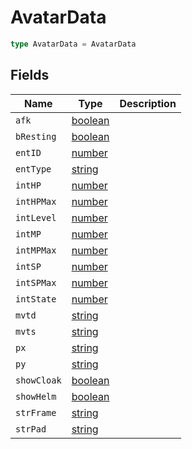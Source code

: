# AvatarData



```typescript
type AvatarData = AvatarData
```

## Fields

| Name | Type | Description |
|------|------|-------------|
| `afk` | [boolean](https://developer.mozilla.org/en-US/docs/Web/JavaScript/Reference/Global_Objects/Boolean) |  |
| `bResting` | [boolean](https://developer.mozilla.org/en-US/docs/Web/JavaScript/Reference/Global_Objects/Boolean) |  |
| `entID` | [number](https://developer.mozilla.org/en-US/docs/Web/JavaScript/Reference/Global_Objects/Number) |  |
| `entType` | [string](https://developer.mozilla.org/en-US/docs/Web/JavaScript/Reference/Global_Objects/String) |  |
| `intHP` | [number](https://developer.mozilla.org/en-US/docs/Web/JavaScript/Reference/Global_Objects/Number) |  |
| `intHPMax` | [number](https://developer.mozilla.org/en-US/docs/Web/JavaScript/Reference/Global_Objects/Number) |  |
| `intLevel` | [number](https://developer.mozilla.org/en-US/docs/Web/JavaScript/Reference/Global_Objects/Number) |  |
| `intMP` | [number](https://developer.mozilla.org/en-US/docs/Web/JavaScript/Reference/Global_Objects/Number) |  |
| `intMPMax` | [number](https://developer.mozilla.org/en-US/docs/Web/JavaScript/Reference/Global_Objects/Number) |  |
| `intSP` | [number](https://developer.mozilla.org/en-US/docs/Web/JavaScript/Reference/Global_Objects/Number) |  |
| `intSPMax` | [number](https://developer.mozilla.org/en-US/docs/Web/JavaScript/Reference/Global_Objects/Number) |  |
| `intState` | [number](https://developer.mozilla.org/en-US/docs/Web/JavaScript/Reference/Global_Objects/Number) |  |
| `mvtd` | [string](https://developer.mozilla.org/en-US/docs/Web/JavaScript/Reference/Global_Objects/String) |  |
| `mvts` | [string](https://developer.mozilla.org/en-US/docs/Web/JavaScript/Reference/Global_Objects/String) |  |
| `px` | [string](https://developer.mozilla.org/en-US/docs/Web/JavaScript/Reference/Global_Objects/String) |  |
| `py` | [string](https://developer.mozilla.org/en-US/docs/Web/JavaScript/Reference/Global_Objects/String) |  |
| `showCloak` | [boolean](https://developer.mozilla.org/en-US/docs/Web/JavaScript/Reference/Global_Objects/Boolean) |  |
| `showHelm` | [boolean](https://developer.mozilla.org/en-US/docs/Web/JavaScript/Reference/Global_Objects/Boolean) |  |
| `strFrame` | [string](https://developer.mozilla.org/en-US/docs/Web/JavaScript/Reference/Global_Objects/String) |  |
| `strPad` | [string](https://developer.mozilla.org/en-US/docs/Web/JavaScript/Reference/Global_Objects/String) |  |
